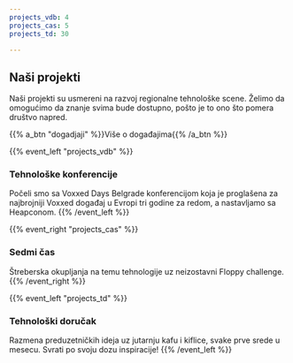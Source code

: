 ```yaml
---
projects_vdb: 4
projects_cas: 5
projects_td: 30

---
```

## Naši projekti

Naši projekti su usmereni na razvoj regionalne tehnološke scene. Želimo da omogućimo da znanje svima bude dostupno, pošto je to ono što pomera društvo napred.

{{% a_btn "dogadjaji" %}}Više o događajima{{% /a_btn %}}

{{% event_left "projects_vdb" %}}
### Tehnološke konferencije

Počeli smo sa Voxxed Days Belgrade konferencijom koja je proglašena za najbrojniji Voxxed događaj u Evropi tri godine za redom, a nastavljamo sa Heapconom.
{{% /event_left %}}

{{% event_right "projects_cas" %}}
### Sedmi čas

Štreberska okupljanja na temu tehnologije uz neizostavni Floppy challenge.
{{% /event_right %}}

{{% event_left "projects_td" %}}
### Tehnološki doručak

Razmena preduzetničkih ideja uz jutarnju kafu i kiflice, svake prve srede u mesecu. Svrati po svoju dozu inspiracije!
{{% /event_left %}}